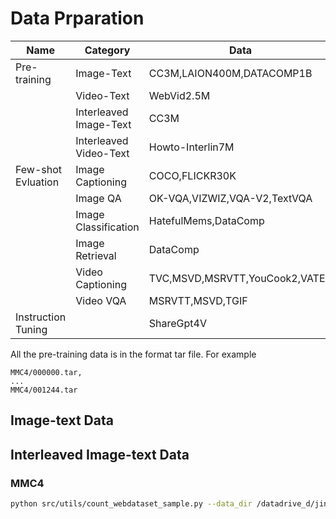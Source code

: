 # Data Prparation

| Name | Category | Data |
|---|---|---|
|Pre-training|Image-Text|CC3M,LAION400M,DATACOMP1B|
||Video-Text|WebVid2.5M|
||Interleaved Image-Text|CC3M|
||Interleaved Video-Text|Howto-Interlin7M|
|Few-shot Evluation|Image Captioning|COCO,FLICKR30K|
||Image QA|OK-VQA,VIZWIZ,VQA-V2,TextVQA|
||Image Classification|HatefulMems,DataComp|
||Image Retrieval|DataComp|
||Video Captioning|TVC,MSVD,MSRVTT,YouCook2,VATEX|
||Video VQA|MSRVTT,MSVD,TGIF|
|Instruction Tuning||ShareGpt4V|


All the pre-training data is in the format tar file. For example

```
MMC4/000000.tar,
...
MMC4/001244.tar
```
## Image-text Data

## Interleaved Image-text Data
### MMC4

```bash
python src/utils/count_webdataset_sample.py --data_dir /datadrive_d/jinpeng/Code/videogpt4/datas/raw/mmc4/subdir
```
